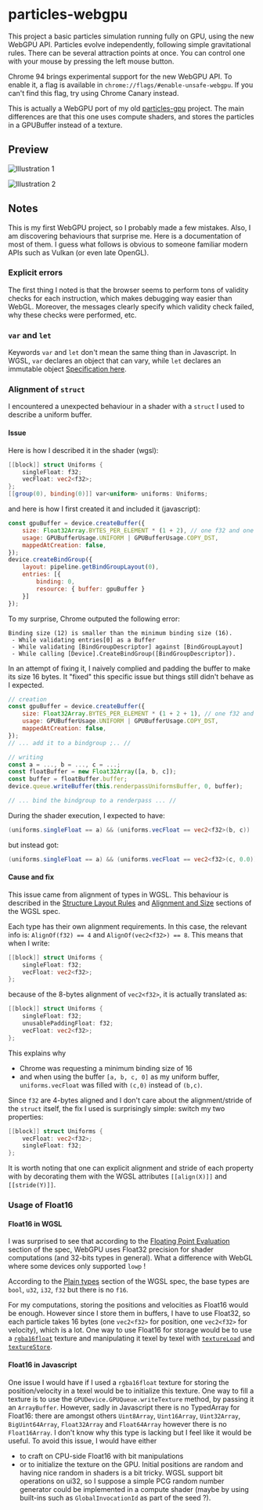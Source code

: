 # particles-webgpu

This project a basic particles simulation running fully on GPU, using the new WebGPU API. Particles evolve independently, following simple gravitational rules. There can be several attraction points at once. You can control one with your mouse by pressing the left mouse button.


Chrome 94 brings experimental support for the new WebGPU API. To enable it, a flag is available in `chrome://flags/#enable-unsafe-webgpu`. If you can't find this flag, try using Chrome Canary instead.

This is actually a WebGPU port of my old [particles-gpu](https://github.com/piellardj/particles-gpu) project. The main differences are that this one uses compute shaders, and stores the particles in a GPUBuffer instead of a texture.

## Preview
![Illustration 1](src/readme/01.png)

![Illustration 2](src/readme/02.png)

## Notes
This is my first WebGPU project, so I probably made a few mistakes. Also, I am discovering behaviours that surprise me. Here is a documentation of most of them. I guess what follows is obvious to someone familiar modern APIs such as Vulkan (or even late OpenGL).

### Explicit errors
The first thing I noted is that the browser seems to perform tons of validity checks for each instruction, which makes debugging way easier than WebGL. Moreover, the messages clearly specify which validity check failed, why these checks were performed, etc.

### `var` and `let`
Keywords `var` and `let` don't mean the same thing than in Javascript. In WGSL, `var` declares an object that can vary, while `let` declares an immutable object
[Specification here](https://www.w3.org/TR/WGSL/#var-and-let).

### Alignment of `struct`
I encountered a unexpected behaviour in a shader with a `struct` I used to describe a uniform buffer.

#### Issue
Here is how I described it in the shader (wgsl):
```glsl
[[block]] struct Uniforms {
    singleFloat: f32;
    vecFloat: vec2<f32>;
};
[[group(0), binding(0)]] var<uniform> uniforms: Uniforms;
```
and here is how I first created it and included it (javascript):
```javascript
const gpuBuffer = device.createBuffer({
    size: Float32Array.BYTES_PER_ELEMENT * (1 + 2), // one f32 and one vec2<f32>
    usage: GPUBufferUsage.UNIFORM | GPUBufferUsage.COPY_DST,
    mappedAtCreation: false,
});
device.createBindGroup({
    layout: pipeline.getBindGroupLayout(0),
    entries: [{
        binding: 0,
        resource: { buffer: gpuBuffer }
    }]
});
```
To my surprise, Chrome outputed the following error:
```
Binding size (12) is smaller than the minimum binding size (16).
 - While validating entries[0] as a Buffer
 - While validating [BindGroupDescriptor] against [BindGroupLayout]
 - While calling [Device].CreateBindGroup([BindGroupDescriptor]).
```

In an attempt of fixing it, I naively complied and padding the buffer to make its size 16 bytes. It "fixed" this specific issue but things still didn't behave as I expected.
```javascript
// creation
const gpuBuffer = device.createBuffer({
    size: Float32Array.BYTES_PER_ELEMENT * (1 + 2 + 1), // one f32 and one vec2<f32> and one padding float
    usage: GPUBufferUsage.UNIFORM | GPUBufferUsage.COPY_DST,
    mappedAtCreation: false,
});
// ... add it to a bindgroup ;.. //

// writing
const a = ..., b = ..., c = ...;
const floatBuffer = new Float32Array([a, b, c]);
const buffer = floatBuffer.buffer;
device.queue.writeBuffer(this.renderpassUniformsBuffer, 0, buffer);

// ... bind the bindgroup to a renderpass ... //
```
During the shader execution, I expected to have:
```glsl
(uniforms.singleFloat == a) && (uniforms.vecFloat == vec2<f32>(b, c))
```
but instead got:
```glsl
(uniforms.singleFloat == a) && (uniforms.vecFloat == vec2<f32>(c, 0.0))
```

#### Cause and fix
This issue came from alignment of types in WGSL. This behaviour is described in the [Structure Layout Rules](https://www.w3.org/TR/WGSL/#structure-layout-rules) and [Alignment and Size](https://www.w3.org/TR/WGSL/#alignof) sections of the WGSL spec.

Each type has their own alignment requirements. In this case, the relevant info is: `AlignOf(f32) == 4` and `AlignOf(vec2<f32>) == 8`. This means that when I write:
```glsl
[[block]] struct Uniforms {
    singleFloat: f32;
    vecFloat: vec2<f32>;
};
```
because of the 8-bytes alignment of `vec2<f32>`, it is actually translated as:
```glsl
[[block]] struct Uniforms {
    singleFloat: f32;
    unusablePaddingFloat: f32;
    vecFloat: vec2<f32>;
};
```
This explains why
- Chrome was requesting a minimum binding size of 16
- and when using the buffer `[a, b, c, 0]` as my uniform buffer, `uniforms.vecFloat` was filled with `(c,0)` instead of `(b,c)`.

Since `f32` are 4-bytes aligned and I don't care about the alignment/stride of the `struct` itself, the fix I used is surprisingly simple: switch my two properties:
```glsl
[[block]] struct Uniforms {
    vecFloat: vec2<f32>;
    singleFloat: f32;
};
```
It is worth noting that one can explicit alignment and stride of each property with by decorating them with the WGSL attributes `[[align(X)]]` and `[[stride(Y)]]`.

### Usage of Float16
#### Float16 in WGSL
I was surprised to see that according to the [Floating Point Evaluation](https://www.w3.org/TR/WGSL/#floating-point-evaluation) section of the spec, WebGPU uses Float32 precision for shader computations (and 32-bits types in general). What a difference with WebGL where some devices only supported `lowp` !

According to the [Plain types](https://www.w3.org/TR/WGSL/#plain-types-section) section of the WGSL spec, the base types are `bool`, `u32`, `i32`, `f32` but there is no `f16`.

For my computations, storing the positions and velocities as Float16 would be enough. However since I store them in buffers, I have to use Float32, so each particle takes 16 bytes (one `vec2<f32>` for position, one `vec2<f32>` for velocity), which is a lot.
One way to use Float16 for storage would be to use a [`rgba16float`](https://www.w3.org/TR/webgpu/#plain-color-formats) texture and manipulating it texel by texel with [`textureLoad`](https://www.w3.org/TR/WGSL/#textureload) and [`textureStore`](https://www.w3.org/TR/WGSL/#texturestore).

#### Float16 in Javascript
One issue I would have if I used a `rgba16float` texture for storing the position/velocity in a texel would be to initialize this texture. One way to fill a texture is to use the `GPUDevice.GPUQueue.writeTexture` method, by passing it an `ArrayBuffer`. However, sadly in Javascript there is no TypedArray for Float16: there are amongst others `Uint8Array`, `Uint16Array`, `Uint32Array`, `BigUint64Array`, `Float32Array` and `Float64Array` however there is no `Float16Array`. I don't know why this type is lacking but I feel like it would be useful. To avoid this issue, I would have either
- to craft on CPU-side Float16 with bit manipulations
- or to initialize the texture on the GPU. Initial positions are random and having nice random in shaders is a bit tricky. WGSL support bit operations on ui32, so I suppose a simple PCG random number generator could be implemented in a compute shader (maybe by using built-ins such as `GlobalInvocationId` as part of the seed ?).
